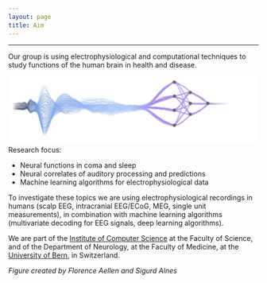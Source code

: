 ```yaml
---
layout: page
title: Aim
---
```



---

Our group is using electrophysiological and computational techniques to study functions of the human brain in health and disease. 

![CoverFigure](https://raw.githubusercontent.com/aath0/aath0.github.io/master/assets/img/AellenAlnes_v2.jpg)
Research focus:

* Neural functions in coma and sleep
* Neural correlates of auditory processing and predictions
* Machine learning algorithms for electrophysiological data

To investigate these topics we are using electrophysiological recordings in humans (scalp EEG, intracranial EEG/ECoG, MEG, single unit measurements), in combination with machine learning algorithms (multivariate decoding for EEG signals, deep learning algorithms).

We are part of the [Institute of Computer Science](https://www.inf.unibe.ch/index_eng.html) at the Faculty of Science, and of the Department of Neurology, at the Faculty of Medicine, at the [University of Bern](https://www.inf.unibe.ch/index_eng.html), in Switzerland.

*Figure created by Florence Aellen and Sigurd Alnes*
